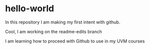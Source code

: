 # hello-world
In this repository I am making my first intent with github. 

Cool, I am working on the readme-edits branch

I am learning how to proceed with Github to use in my UVM courses

